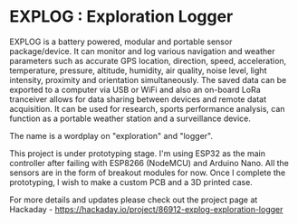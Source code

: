 # EXPLOG : Exploration Logger
EXPLOG is a battery powered, modular and portable sensor package/device. It can monitor and log various navigation and weather parameters such as accurate GPS location, direction, speed, acceleration, temperature, pressure, altitude, humidity, air quality, noise level, light intensity, proximity and orientation simultaneously. The saved data can be exported to a computer via USB or WiFi and also an on-board LoRa tranceiver allows for data sharing between devices and remote datat acquisition. It can be used for research, sports performance analysis, can function as a portable weather station and a surveillance device. 

The name is a wordplay on "exploration" and "logger". 

This project is under prototyping stage. I'm using ESP32 as the main controller after failing with ESP8266 (NodeMCU) and Arduino Nano. All the sensors are in the form of breakout modules for now. Once I complete the prototyping, I wish to make a custom PCB and a 3D printed case. 

For more details and updates please check out the project page at Hackaday - https://hackaday.io/project/86912-explog-exploration-logger
